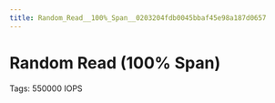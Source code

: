 ```yaml
---
title: Random_Read__100%_Span__0203204fdb0045bbaf45e98a187d0657
---
```


# Random Read (100% Span)

Tags: 550000 IOPS